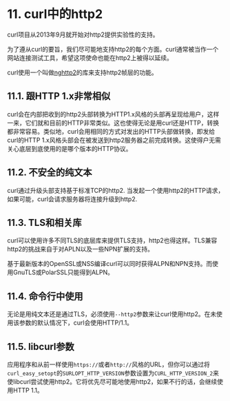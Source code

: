 # 11. curl中的http2

curl项目从2013年9月就开始对http2提供实验性的支持。

为了遵从curl的要旨，我们尽可能地支持http2的每个方面。curl通常被当作一个网站连接测试工具，希望这项使命也能在http2上被得以延续。

curl使用一个叫做[nghttp2](https://nghttp2.org/)的库来支持http2帧层的功能。

## 11.1. 跟HTTP 1.x非常相似

curl会在内部把收到的http2头部转换为HTTP1.x风格的头部再呈现给用户，这样一来，它们就和目前的HTTP非常类似。这也使得无论是用curl还是HTTP，转换都非常容易。<!-- TOREVIEW -->类似地，curl会用相同的方式对发出的HTTP头部做转换，即发给curl的HTTP 1.x风格头部会在被发送到http2服务器之前完成转换。这使得户无需关心底层到底使用的是哪个版本的HTTP协议。

## 11.2. 不安全的纯文本

curl通过升级头部支持基于标准TCP的http2. 当发起一个使用http2的HTTP请求，如果可能，curl会请求服务器将连接升级到http2.<!-- TOREVIEW -->

## 11.3. TLS和相关库

curl可以使用许多不同TLS的底层库来提供TLS支持，http2也得这样。TLS兼容http2的挑战来自于对APLN以及一些NPN扩展的支持。

基于最新版本的OpenSSL或NSS编译curl可以同时获得ALPN和NPN支持。而使用GnuTLS或PolarSSL只能得到ALPN。

## 11.4. 命令行中使用

无论是用纯文本还是通过TLS，必须使用`--http2`参数来让curl使用http2。在未使用该参数的默认情况下，curl会使用HTTP/1.1。

## 11.5. libcurl参数

应用程序和从前一样使用`https://`或者`http://`风格的URL，但你可以通过将`curl_easy_setopt`的`SURLOPT_HTTP_VERSION`参数设置为`CURL_HTTP_VERSION_2`来使libcurl尝试使用http2。它将优先尽可能地使用http2，如果不行的话，会继续使用HTTP 1.1。
